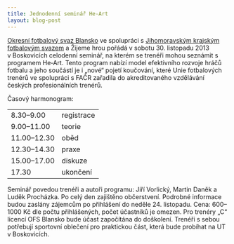 ```yaml
---
title: Jednodenní seminář He-Art
layout: blog-post
---
```


[Okresní fotbalový svaz Blansko][ofs] ve spolupráci s [Jihomoravským krajským fotbalovým svazem][jmkfs] a Žijeme hrou pořádá v sobotu 30. listopadu 2013 v Boskovicích celodenní seminář, na kterém se trenéři mohou seznámit s programem He‑Art. Tento program nabízí model efektivního rozvoje hráčů fotbalu a jeho součástí je i „nové“ pojetí koučování, které Unie fotbalových trenérů ve spolupráci s FAČR zařadila do akreditovaného vzdělávání českých profesionálních trenérů.

Časový harmonogram:

<table class="table table-striped indent">
	<tr>
		<td>8.30–9.00</td>
 		<td>registrace</td>
	</tr>
	<tr>
		<td>9.00–11.00</td>
		<td>teorie</td>
	</tr>
	<tr>
		<td>11.00–12.30</td>
		<td colspan="2">oběd</td>
	</tr>
	<tr>
		<td>12.30–14.30</td>
		<td>praxe</td>
	</tr>
	<tr>
		<td>15.00–17.00</td>
		<td>diskuze</td>
	</tr>
	<tr>
		<td>17.30</td>
		<td>ukončení</td>
	</tr>
</table>

Seminář povedou trenéři a autoři programu: Jiří Vorlický, Martin Daněk a Luděk Procházka. Po celý den zajištěno občerstvení. Podrobné informace budou zaslány zájemcům po přihlášení do neděle 24. listopadu. Cena: 600–1000 Kč dle počtu přihlášených, počet účastníků je omezen. Pro trenéry „C“ licencí OFS Blansko bude účast započítána do doškolení. Trenéři s sebou potřebují sportovní oblečení pro praktickou část, která bude probíhat na UT v Boskovicích.

[jmkfs]: http://www.jmkfs.cz
[ofs]: http://rozhodci-ofsblansko.webnode.cz/ofs-blansko/
